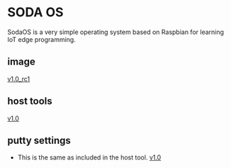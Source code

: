 # SODA OS
SodaOS is a very simple operating system based on Raspbian for learning IoT edge programming.

## image
[v1.0_rc1](https://drive.google.com/open?id=1rhhLE4Jenq9zFDy5zC9groXM5ABMMikA)

## host tools
[v1.0](https://drive.google.com/open?id=1X-vARkaXLosYzQeOcsKhQ8MugNnCPe-u) 

## putty settings
- This is the same as included in the host tool.
[v1.0](https://drive.google.com/open?id=1KDN3HKD8FcQ7Vx39PgyxYPIpyrg8AF5C)
